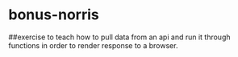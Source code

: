 # bonus-norris

##exercise to teach how to pull data from an api and run it through functions in order to render response to a browser. 
